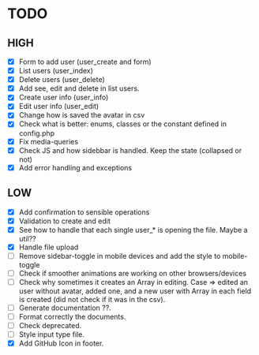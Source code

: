 # TODO

## HIGH

- [x] Form to add user (user_create and form)
- [x] List users (user_index)
- [x] Delete users (user_delete)
- [x] Add see, edit and delete in list users.
- [x] Create user info (user_info)
- [x] Edit user info (user_edit)
- [x] Change how is saved the avatar in csv 
- [x] Check what is better: enums, classes or the constant defined in config.php
- [x] Fix media-queries
- [x] Check JS and how sidebbar is handled. Keep the state (collapsed or not)
- [x] Add error handling and exceptions

## LOW

- [x] Add confirmation to sensible operations 
- [x] Validation to create and edit
- [x] See how to handle that each single user_* is opening the file. Maybe a util??
- [x] Handle file upload
- [ ] Remove sidebar-toggle in mobile devices and add the style to mobile-toggle
- [ ] Check if smoother animations are working on other browsers/devices
- [ ] Check why sometimes it creates an Array in editing. Case => edited an user without avatar, added one, and a new user with Array in each field is created (did not check if it was in the csv).
- [ ] Generate documentation ??.
- [ ] Format correctly the documents.
- [ ] Check deprecated.
- [ ] Style input type file.
- [x] Add GitHub Icon in footer.